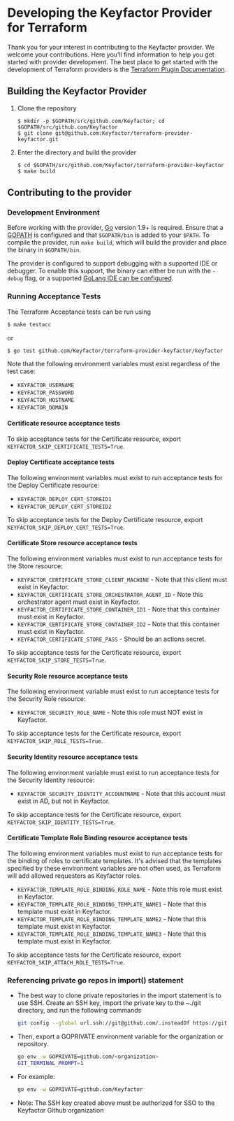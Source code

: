 # Developing the Keyfactor Provider for Terraform
Thank you for your interest in contributing to the Keyfactor provider. We welcome your contributions. Here you'll 
find information to help you get started with provider development. The best place to get
started with the development of Terraform providers is the [Terraform Plugin Documentation](https://www.terraform.io/plugin).

## Building the Keyfactor Provider
1. Clone the repository
    ```shell
   $ mkdir -p $GOPATH/src/github.com/Keyfactor; cd $GOPATH/src/github.com/Keyfactor
   $ git clone git@github.com:Keyfactor/terraform-provider-keyfactor.git
   ```
2. Enter the directory and build the provider
    ```shell
    $ cd $GOPATH/src/github.com/Keyfactor/terraform-provider-keyfactor
    $ make build
    ```

## Contributing to the provider
### Development Environment
Before working with the provider, [Go](http://www.golang.org) version 1.9+ is required. Ensure that a 
[GOPATH](http://golang.org/doc/code.html#GOPATH) is configured and that `$GOPATH/bin` is added to your `$PATH`. To
compile the provider, run `make build`, which will build the provider and place the binary in `$GOPATH/bin`.

The provider is configured to support debugging with a supported IDE or debugger. To enable this support, the binary
can either be run with the `-debug` flag, or a supported [GoLang IDE can be configured](https://opencredo.com/blogs/running-a-terraform-provider-with-a-debugger/).

### Running Acceptance Tests
The Terraform Acceptance tests can be run using
```bash
$ make testacc
```
or
```bash
$ go test github.com/Keyfactor/terraform-provider-keyfactor/keyfactor
```
Note that the following environment variables must exist regardless of the test case:
* ```KEYFACTOR_USERNAME```
* ```KEYFACTOR_PASSWORD```
* ```KEYFACTOR_HOSTNAME```
* ```KEYFACTOR_DOMAIN```

#### Certificate resource acceptance tests
To skip acceptance tests for the Certificate resource, export ```KEYFACTOR_SKIP_CERTIFICATE_TESTS=True```.

#### Deploy Certificate acceptance tests
The following environment variables must exist to run acceptance tests for the Deploy Certificate resource:
* ```KEYFACTOR_DEPLOY_CERT_STOREID1```
* ```KEYFACTOR_DEPLOY_CERT_STOREID2```

To skip acceptance tests for the Deploy Certificate resource, export ```KEYFACTOR_SKIP_DEPLOY_CERT_TESTS=True```.


#### Certificate Store resource acceptance tests
The following environment variables must exist to run acceptance tests for the Store resource:
* ```KEYFACTOR_CERTIFICATE_STORE_CLIENT_MACHINE``` - Note that this client must exist in Keyfactor.
* ```KEYFACTOR_CERTIFICATE_STORE_ORCHESTRATOR_AGENT_ID``` - Note this orchestrator agent must exist in Keyfactor.
* ```KEYFACTOR_CERTIFICATE_STORE_CONTAINER_ID1``` - Note that this container must exist in Keyfactor.
* ```KEYFACTOR_CERTIFICATE_STORE_CONTAINER_ID2``` - Note that this container must exist in Keyfactor.
* ```KEYFACTOR_CERTIFICATE_STORE_PASS``` - Should be an actions secret.

To skip acceptance tests for the Certificate resource, export ```KEYFACTOR_SKIP_STORE_TESTS=True```.

#### Security Role resource acceptance tests
The following environment variable must exist to run acceptance tests for the Security Role resource:
* ```KEYFACTOR_SECURITY_ROLE_NAME``` - Note this role must NOT exist in Keyfactor.

To skip acceptance tests for the Certificate resource, export ```KEYFACTOR_SKIP_ROLE_TESTS=True```.

#### Security Identity resource acceptance tests
The following environment variable must exist to run acceptance tests for the Security Identity resource:
* ```KEYFACTOR_SECURITY_IDENTITY_ACCOUNTNAME``` - Note that this account must exist in AD, but not in Keyfactor.

To skip acceptance tests for the Certificate resource, export ```KEYFACTOR_SKIP_IDENTITY_TESTS=True```.

#### Certificate Template Role Binding resource acceptance tests
The following environment variables must exist to run acceptance tests for the binding of roles to certificate templates.
It's advised that the templates specified by these environment variables are not often used, as Terraform will add 
allowed requesters as Keyfactor roles.
* ```KEYFACTOR_TEMPLATE_ROLE_BINDING_ROLE_NAME``` - Note this role must exist in Keyfactor.
* ```KEYFACTOR_TEMPLATE_ROLE_BINDING_TEMPLATE_NAME1``` - Note that this template must exist in Keyfactor.
* ```KEYFACTOR_TEMPLATE_ROLE_BINDING_TEMPLATE_NAME2``` - Note that this template must exist in Keyfactor.
* ```KEYFACTOR_TEMPLATE_ROLE_BINDING_TEMPLATE_NAME3``` - Note that this template must exist in Keyfactor.

To skip acceptance tests for the Certificate resource, export ```KEYFACTOR_SKIP_ATTACH_ROLE_TESTS=True```.

### Referencing private go repos in import() statement
* The best way to clone private repositories in the import statement is to use SSH. Create an SSH key, import the private
  key to the ~./git directory, and run the following commands
    ```bash
    git config --global url.ssh://git@github.com/.insteadOf https://github.com/
    ```

* Then, export a GOPRIVATE environment variable for the organization or repository.
    ```bash
    go env -w GOPRIVATE=github.com/<organization>
    GIT_TERMINAL_PROMPT=1
    ```

* For example:
    ```bash
    go env -w GOPRIVATE=github.com/Keyfactor
    ```

* Note: The SSH key created above must be authorized for SSO to the Keyfactor Github organization